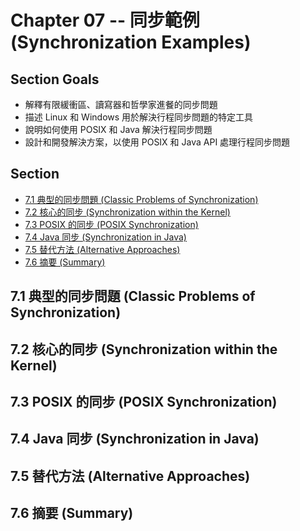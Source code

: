 # Chapter 07 -- 同步範例 (Synchronization Examples) #

## Section Goals ##

* 解釋有限緩衝區、讀寫器和哲學家進餐的同步問題
* 描述 Linux 和 Windows 用於解決行程同步問題的特定工具
* 說明如何使用 POSIX 和 Java 解決行程同步問題
* 設計和開發解決方案，以使用 POSIX 和 Java API 處理行程同步問題

## Section ##

* [7.1 典型的同步問題 (Classic Problems of Synchronization)](#71-典型的同步問題-classic-problems-of-synchronization)
* [7.2 核心的同步 (Synchronization within the Kernel)](#72-核心的同步-synchronization-within-the-kernel)
* [7.3 POSIX 的同步 (POSIX Synchronization)](#73-posix-的同步-posix-synchronization)
* [7.4 Java 同步 (Synchronization in Java)](#74-java-同步-synchronization-in-java)
* [7.5 替代方法 (Alternative Approaches)](#75-替代方法-alternative-approaches)
* [7.6 摘要 (Summary)](#76-摘要-summary)

## 7.1 典型的同步問題 (Classic Problems of Synchronization) ##

## 7.2 核心的同步 (Synchronization within the Kernel) ##

## 7.3 POSIX 的同步 (POSIX Synchronization) ##

## 7.4 Java 同步 (Synchronization in Java) ##

## 7.5 替代方法 (Alternative Approaches) ##

## 7.6 摘要 (Summary) ##
